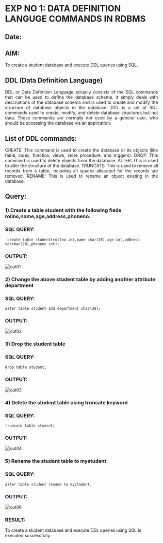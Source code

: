# EXP NO 1: DATA DEFINITION LANGUGE COMMANDS IN RDBMS

## Date:

## AIM:
To create a student database and execute DDL queries using SQL.


## DDL (Data Definition Language)
<div align="justify">
DDL or Data Definition Language actually consists of the SQL commands that can be used to define the database schema. It simply deals with descriptions of the database schema and is used to create and modify the structure of database objects in the database. DDL is a set of SQL commands used to create, modify, and delete database structures but not data. These commands are normally not used by a general user, who should be accessing the database via an application.
</div>
 
## List of DDL commands: 
<div align="justify">
CREATE: This command is used to create the database or its objects (like table, index, function, views, store procedure, and triggers).
DROP: This command is used to delete objects from the database.
ALTER: This is used to alter the structure of the database.
TRUNCATE: This is used to remove all records from a table, including all spaces allocated for the records are removed.
RENAME: This is used to rename an object existing in the database.
</div>

## Query:
### 1) Create a table student with the following fieds rollno,name,age,address,phoneno.

### SQL QUERY: 
```
 create table student(rollno int,name char(20),age int,address varchar(20),phoneno int);
```
### OUTPUT:

![out01](https://github.com/deepikasrinivasans/G2_DBMS/assets/119393935/022e62e2-4a56-4a44-b505-1a37123ee806)

### 2) Change the above student table by adding another attribute department

### SQL QUERY: 
```
alter table student add department char(30);
```
### OUTPUT:
![out02](https://github.com/deepikasrinivasans/G2_DBMS/assets/119393935/e6de9a84-8899-437a-b4be-8b278a127d9a)
### 3) Drop the student table
 
### SQL QUERY: 
 ```
drop table student;
```

### OUTPUT:
![out03](https://github.com/deepikasrinivasans/G2_DBMS/assets/119393935/29293724-c10b-408e-a9d5-7644fde3c403)

### 4) Delete the student table using truncate keyword

### SQL QUERY: 
```
truncate table student;
```
### OUTPUT:
![out04](https://github.com/deepikasrinivasans/G2_DBMS/assets/119393935/b77f7953-76e1-40b5-8fe3-969a8045ddc1)
### 5) Rename the student table to mystudent

### SQL QUERY: 
```
alter table student rename to mystudent;
```
### OUTPUT:
![out06](https://github.com/deepikasrinivasans/G2_DBMS/assets/119393935/c06008fb-ed03-4009-867f-0c1c9305eff9)
### RESULT:
To create a student database and execute DDL queries using SQL is executed successfully.
